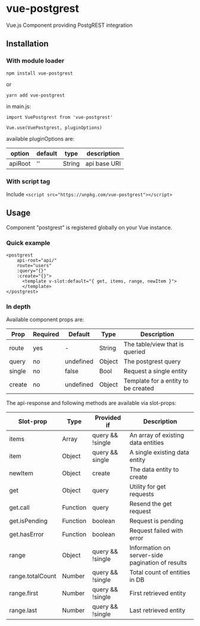 # vue-postgrest
Vue.js Component providing PostgREST integration

## Installation

### With module loader

`npm install vue-postgrest`

or

`yarn add vue-postgrest`

in main.js:
```
import VuePostgrest from 'vue-postgrest'

Vue.use(VuePostgrest, pluginOptions)
```

available pluginOptions are:

|option |default |type  |description |
|-------|--------|------|------------|
|apiRoot|''      |String|api base URI|

### With script tag
Include `<script src="https://unpkg.com/vue-postgrest"></script>`

## Usage

Component "postgrest" is registered globally on your Vue instance.

### Quick example
```
<postgrest
    api-root="api/"
    route="users"
    :query="{}"
    :create="{}">
      <template v-slot:default="{ get, items, range, newItem }">
      </template>
</postgrest>
```

### In depth

Available component props are:

|Prop   |Required|Default  |Type  |Description                        |
|-------|--------|---------|------|-----------------------------------|
|route  |yes     |-        |String|The table/view that is queried     |
|query  |no      |undefined|Object|The postgrest query                |
|single |no      |false    |Bool  |Request a single entity            |
|create |no      |undefined|Object|Template for a entity to be created|

The api-response and following methods are available via slot-props:

|Slot-prop            |Type    |Provided if     |Description                            |
|---------------------|--------|----------------|---------------------------------------|
|items                |Array   |query && !single|An array of existing data entities     |
|item                 |Object  |query && single |A single existing data entity          |
|newItem              |Object  |create          |The data entity to create              |
|get                  |Object  |query           |Utility for get requests      |
|get.call             |Function|query           |Resend the get request      |
|get.isPending        |Function|boolean         |Request is pending      |
|get.hasError         |Function|boolean         |Request failed with error      |
|range                |Object  |query && !single|Information on server-side pagination of results|
|range.totalCount     |Number  |query && !single|Total count of entities in DB|
|range.first          |Number  |query && !single|First retrieved entity|
|range.last           |Number  |query && !single|Last retrieved entity|